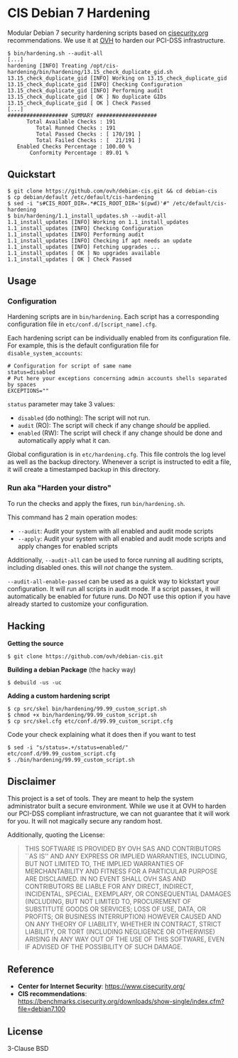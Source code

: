 # CIS Debian 7 Hardening

Modular Debian 7 security hardening scripts based on [cisecurity.org](https://www.cisecurity.org)
recommendations. We use it at [OVH](https://www.ovh.com) to harden our PCI-DSS infrastructure.

```console
$ bin/hardening.sh --audit-all
[...]
hardening [INFO] Treating /opt/cis-hardening/bin/hardening/13.15_check_duplicate_gid.sh
13.15_check_duplicate_gid [INFO] Working on 13.15_check_duplicate_gid
13.15_check_duplicate_gid [INFO] Checking Configuration
13.15_check_duplicate_gid [INFO] Performing audit
13.15_check_duplicate_gid [ OK ] No duplicate GIDs
13.15_check_duplicate_gid [ OK ] Check Passed
[...]
################### SUMMARY ###################
      Total Available Checks : 191
         Total Runned Checks : 191
         Total Passed Checks : [ 170/191 ]
         Total Failed Checks : [  21/191 ]
   Enabled Checks Percentage : 100.00 %
       Conformity Percentage : 89.01 %
```

## Quickstart

```console
$ git clone https://github.com/ovh/debian-cis.git && cd debian-cis
$ cp debian/default /etc/default/cis-hardening
$ sed -i "s#CIS_ROOT_DIR=.*#CIS_ROOT_DIR='$(pwd)'#" /etc/default/cis-hardening
$ bin/hardening/1.1_install_updates.sh --audit-all
1.1_install_updates [INFO] Working on 1.1_install_updates
1.1_install_updates [INFO] Checking Configuration
1.1_install_updates [INFO] Performing audit
1.1_install_updates [INFO] Checking if apt needs an update
1.1_install_updates [INFO] Fetching upgrades ...
1.1_install_updates [ OK ] No upgrades available
1.1_install_updates [ OK ] Check Passed
```

## Usage

### Configuration

Hardening scripts are in ``bin/hardening``. Each script has a corresponding
configuration file in ``etc/conf.d/[script_name].cfg``.

Each hardening script can be individually enabled from its configuration file.
For example, this is the default configuration file for ``disable_system_accounts``:

```
# Configuration for script of same name
status=disabled
# Put here your exceptions concerning admin accounts shells separated by spaces
EXCEPTIONS=""
```

``status`` parameter may take 3 values:
- ``disabled`` (do nothing): The script will not run.
- ``audit`` (RO): The script will check if any change *should* be applied.
- ``enabled`` (RW): The script will check if any change should be done and automatically apply what it can.

Global configuration is in ``etc/hardening.cfg``. This file controls the log level
as well as the backup directory. Whenever a script is instructed to edit a file, it
will create a timestamped backup in this directory.

### Run aka "Harden your distro"

To run the checks and apply the fixes, run ``bin/hardening.sh``.

This command has 2 main operation modes:
- ``--audit``: Audit your system with all enabled and audit mode scripts
- ``--apply``: Audit your system with all enabled and audit mode scripts and apply changes for enabled scripts

Additionally, ``--audit-all`` can be used to force running all auditing scripts,
including disabled ones. this will *not* change the system.

``--audit-all-enable-passed`` can be used as a quick way to kickstart your
configuration. It will run all scripts in audit mode. If a script passes,
it will automatically be enabled for future runs. Do NOT use this option
if you have already started to customize your configuration.

## Hacking

**Getting the source**

```console
$ git clone https://github.com/ovh/debian-cis.git
```

**Building a debian Package** (the hacky way)

```console
$ debuild -us -uc
```

**Adding a custom hardening script**

```console
$ cp src/skel bin/hardening/99.99_custom_script.sh
$ chmod +x bin/hardening/99.99_custom_script.sh
$ cp src/skel.cfg etc/conf.d/99.99_custom_script.cfg
```

Code your check explaining what it does then if you want to test

```console
$ sed -i "s/status=.+/status=enabled/" etc/conf.d/99.99_custom_script.cfg
$ ./bin/hardening/99.99_custom_script.sh
```

## Disclaimer

This project is a set of tools. They are meant to help the system administrator
built a secure environment. While we use it at OVH to harden our PCI-DSS compliant
infrastructure, we can not guarantee that it will work for you. It will not
magically secure any random host.

Additionally, quoting the License:

> THIS SOFTWARE IS PROVIDED BY OVH SAS AND CONTRIBUTORS ``AS IS'' AND ANY
> EXPRESS OR IMPLIED WARRANTIES, INCLUDING, BUT NOT LIMITED TO, THE IMPLIED
> WARRANTIES OF MERCHANTABILITY AND FITNESS FOR A PARTICULAR PURPOSE ARE
> DISCLAIMED. IN NO EVENT SHALL OVH SAS AND CONTRIBUTORS BE LIABLE FOR ANY
> DIRECT, INDIRECT, INCIDENTAL, SPECIAL, EXEMPLARY, OR CONSEQUENTIAL DAMAGES
> (INCLUDING, BUT NOT LIMITED TO, PROCUREMENT OF SUBSTITUTE GOODS OR SERVICES;
> LOSS OF USE, DATA, OR PROFITS; OR BUSINESS INTERRUPTION) HOWEVER CAUSED AND
> ON ANY THEORY OF LIABILITY, WHETHER IN CONTRACT, STRICT LIABILITY, OR TORT
> (INCLUDING NEGLIGENCE OR OTHERWISE) ARISING IN ANY WAY OUT OF THE USE OF THIS
> SOFTWARE, EVEN IF ADVISED OF THE POSSIBILITY OF SUCH DAMAGE.

## Reference

- **Center for Internet Security**: https://www.cisecurity.org/
- **CIS recommendations**: https://benchmarks.cisecurity.org/downloads/show-single/index.cfm?file=debian7.100

## License

3-Clause BSD

